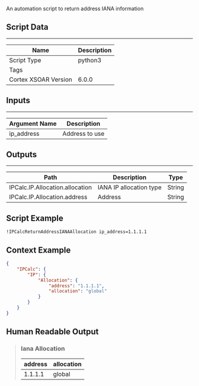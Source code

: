 An automation script to return address IANA information

## Script Data

---

| **Name** | **Description** |
| --- | --- |
| Script Type | python3 |
| Tags |  |
| Cortex XSOAR Version | 6.0.0 |

## Inputs

---

| **Argument Name** | **Description** |
| --- | --- |
| ip_address | Address to use |

## Outputs

---

| **Path** | **Description** | **Type** |
| --- | --- | --- |
| IPCalc.IP.Allocation.allocation | IANA IP allocation type | String |
| IPCalc.IP.Allocation.address | Address | String |


## Script Example

```!IPCalcReturnAddressIANAAllocation ip_address=1.1.1.1```

## Context Example

```json
{
    "IPCalc": {
        "IP": {
            "Allocation": {
                "address": "1.1.1.1",
                "allocation": "global"
            }
        }
    }
}
```

## Human Readable Output

>### Iana Allocation
>
>|address|allocation|
>|---|---|
>| 1.1.1.1 | global |

